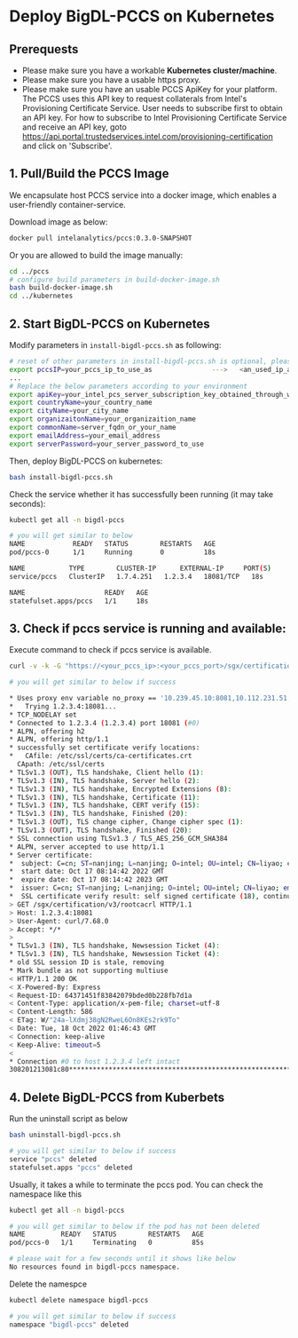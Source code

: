 # Deploy BigDL-PCCS on Kubernetes

## Prerequests

- Please make sure you have a workable **Kubernetes cluster/machine**.
- Please make sure you have a usable https proxy.
- Please make sure you have an usable PCCS ApiKey for your platform. The PCCS uses this API key to request collaterals from Intel's Provisioning Certificate Service. User needs to subscribe first to obtain an API key. For how to subscribe to Intel Provisioning Certificate Service and receive an API key, goto https://api.portal.trustedservices.intel.com/provisioning-certification and click on 'Subscribe'.

## 1. Pull/Build the PCCS Image

We encapsulate host PCCS service into a docker image, which enables a user-friendly container-service.

Download image as below:

```bash
docker pull intelanalytics/pccs:0.3.0-SNAPSHOT
```

Or you are allowed to build the image manually:

```bash
cd ../pccs
# configure build parameters in build-docker-image.sh
bash build-docker-image.sh
cd ../kubernetes
```
## 2. Start BigDL-PCCS on Kubernetes 

Modify parameters in `install-bigdl-pccs.sh` as following:
```bash
# reset of other parameters in install-bigdl-pccs.sh is optional, please check according to your environment
export pccsIP=your_pccs_ip_to_use_as               --->   <an_used_ip_address_in_your_subnetwork_to_assign_to_pccs>
...
# Replace the below parameters according to your environment
export apiKey=your_intel_pcs_server_subscription_key_obtained_through_web_registeration
export countryName=your_country_name
export cityName=your_city_name
export organizaitonName=your_organizaition_name
export commonName=server_fqdn_or_your_name
export emailAddress=your_email_address
export serverPassword=your_server_password_to_use 
```
Then, deploy BigDL-PCCS on kubernetes:

```bash
bash install-bigdl-pccs.sh
```
Check the service whether it has successfully been running (it may take seconds):

```bash
kubectl get all -n bigdl-pccs

# you will get similar to below
NAME            READY   STATUS        RESTARTS   AGE
pod/pccs-0      1/1     Running       0          18s

NAME           TYPE        CLUSTER-IP      EXTERNAL-IP     PORT(S)     AGE
service/pccs   ClusterIP   1.7.4.251   1.2.3.4   18081/TCP   18s

NAME                    READY   AGE
statefulset.apps/pccs   1/1     18s

```

## 3. Check if pccs service is running and available:
Execute command to check if pccs service is available.
```bash
curl -v -k -G "https://<your_pccs_ip>:<your_pccs_port>/sgx/certification/v3/rootcacrl"

# you will get similar to below if success

* Uses proxy env variable no_proxy == '10.239.45.10:8081,10.112.231.51,10.239.45.10,172.168.0.205'
*   Trying 1.2.3.4:18081...
* TCP_NODELAY set
* Connected to 1.2.3.4 (1.2.3.4) port 18081 (#0)
* ALPN, offering h2
* ALPN, offering http/1.1
* successfully set certificate verify locations:
*   CAfile: /etc/ssl/certs/ca-certificates.crt
  CApath: /etc/ssl/certs
* TLSv1.3 (OUT), TLS handshake, Client hello (1):
* TLSv1.3 (IN), TLS handshake, Server hello (2):
* TLSv1.3 (IN), TLS handshake, Encrypted Extensions (8):
* TLSv1.3 (IN), TLS handshake, Certificate (11):
* TLSv1.3 (IN), TLS handshake, CERT verify (15):
* TLSv1.3 (IN), TLS handshake, Finished (20):
* TLSv1.3 (OUT), TLS change cipher, Change cipher spec (1):
* TLSv1.3 (OUT), TLS handshake, Finished (20):
* SSL connection using TLSv1.3 / TLS_AES_256_GCM_SHA384
* ALPN, server accepted to use http/1.1
* Server certificate:
*  subject: C=cn; ST=nanjing; L=nanjing; O=intel; OU=intel; CN=liyao; emailAddress=yao3.li@intel.com
*  start date: Oct 17 08:14:42 2022 GMT
*  expire date: Oct 17 08:14:42 2023 GMT
*  issuer: C=cn; ST=nanjing; L=nanjing; O=intel; OU=intel; CN=liyao; emailAddress=yao3.li@intel.com
*  SSL certificate verify result: self signed certificate (18), continuing anyway.
> GET /sgx/certification/v3/rootcacrl HTTP/1.1
> Host: 1.2.3.4:18081
> User-Agent: curl/7.68.0
> Accept: */*
>
* TLSv1.3 (IN), TLS handshake, Newsession Ticket (4):
* TLSv1.3 (IN), TLS handshake, Newsession Ticket (4):
* old SSL session ID is stale, removing
* Mark bundle as not supporting multiuse
< HTTP/1.1 200 OK
< X-Powered-By: Express
< Request-ID: 64371451f83842079bded0b228fb7d1a
< Content-Type: application/x-pem-file; charset=utf-8
< Content-Length: 586
< ETag: W/"24a-lXdmj38gN2RweL6On8KEs2rk9To"
< Date: Tue, 18 Oct 2022 01:46:43 GMT
< Connection: keep-alive
< Keep-Alive: timeout=5
<
* Connection #0 to host 1.2.3.4 left intact
308201213081c80********************************************************************************************************************************************************************************************************************************
```

## 4. Delete BigDL-PCCS from Kuberbets
Run the uninstall script as below
```bash
bash uninstall-bigdl-pccs.sh

# you will get similar to below if success
service "pccs" deleted
statefulset.apps "pccs" deleted
```
Usually, it takes a while to terminate the pccs pod. You can check the namespace like this
```bash
kubectl get all -n bigdl-pccs

# you will get similar to below if the pod has not been deleted
NAME         READY   STATUS        RESTARTS   AGE
pod/pccs-0   1/1     Terminating   0          85s

# please wait for a few seconds until it shows like below 
No resources found in bigdl-pccs namespace.
```
Delete the namespce
```bash
kubectl delete namespace bigdl-pccs

# you will get similar to below if success
namespace "bigdl-pccs" deleted

``` 

